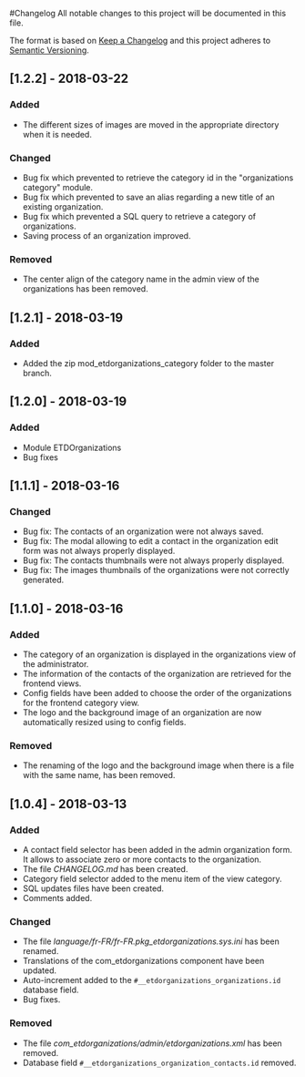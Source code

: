 
#Changelog
All notable changes to this project will be documented in this file.

The format is based on [Keep a Changelog](http://keepachangelog.com/en/1.0.0/)
and this project adheres to [Semantic Versioning](http://semver.org/spec/v2.0.0.html).

## [1.2.2] - 2018-03-22
### Added
- The different sizes of images are moved in the appropriate directory when it is needed.

### Changed
- Bug fix which prevented to retrieve the category id in the "organizations category" module.
- Bug fix which prevented to save an alias regarding a new title of an existing organization.
- Bug fix which prevented a SQL query to retrieve a category of organizations.
- Saving process of an organization improved.

### Removed
- The center align of the category name in the admin view of the organizations has been removed.

## [1.2.1] - 2018-03-19
### Added
- Added the zip mod_etdorganizations_category folder to the master branch.

## [1.2.0] - 2018-03-19
### Added
- Module ETDOrganizations
- Bug fixes

## [1.1.1] - 2018-03-16
### Changed
- Bug fix: The contacts of an organization were not always saved.
- Bug fix: The modal allowing to edit a contact in the organization edit form was not always properly displayed.
- Bug fix: The contacts thumbnails were not always properly displayed.
- Bug fix: The images thumbnails of the organizations were not correctly generated.

## [1.1.0] - 2018-03-16
### Added
- The category of an organization is displayed in the organizations view of the administrator.
- The information of the contacts of the organization are retrieved for the frontend views.
- Config fields have been added to choose the order of the organizations for the frontend category view.
- The logo and the background image of an organization are now automatically resized using to config fields.

### Removed
- The renaming of the logo and the background image when there is a file with the same name, has been removed.

## [1.0.4] - 2018-03-13
### Added
- A contact field selector has been added in the admin organization form. It allows to associate zero or more contacts to the organization.
- The file *CHANGELOG.md* has been created.
- Category field selector added to the menu item of the view category.
- SQL updates files have been created.
- Comments added.

### Changed
- The file *language/fr-FR/fr-FR.pkg_etdorganizations.sys.ini* has been renamed.
- Translations of the com_etdorganizations component have been updated.
- Auto-increment added to the `#__etdorganizations_organizations.id` database field.
- Bug fixes.

### Removed
- The file *com_etdorganizations/admin/etdorganizations.xml* has been removed.
- Database field `#__etdorganizations_organization_contacts.id` removed.